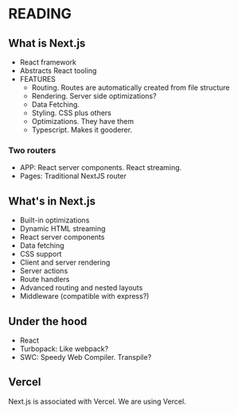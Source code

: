 # READING

## What is Next.js

- React framework
- Abstracts React tooling
- FEATURES
  - Routing. Routes are automatically created from file structure
  - Rendering. Server side optimizations?
  - Data Fetching.
  - Styling. CSS plus others
  - Optimizations. They have them
  - Typescript. Makes it gooderer.

### Two routers

- APP: React server components. React streaming.
- Pages: Traditional NextJS router

## What's in Next.js

- Built-in optimizations
- Dynamic HTML streaming
- React server components
- Data fetching
- CSS support
- Client and server rendering
- Server actions
- Route handlers
- Advanced routing and nested layouts
- Middleware (compatible with express?)

## Under the hood

- React
- Turbopack: Like webpack?
- SWC: Speedy Web Compiler. Transpile?

## Vercel

Next.js is associated with Vercel. We are using Vercel.
